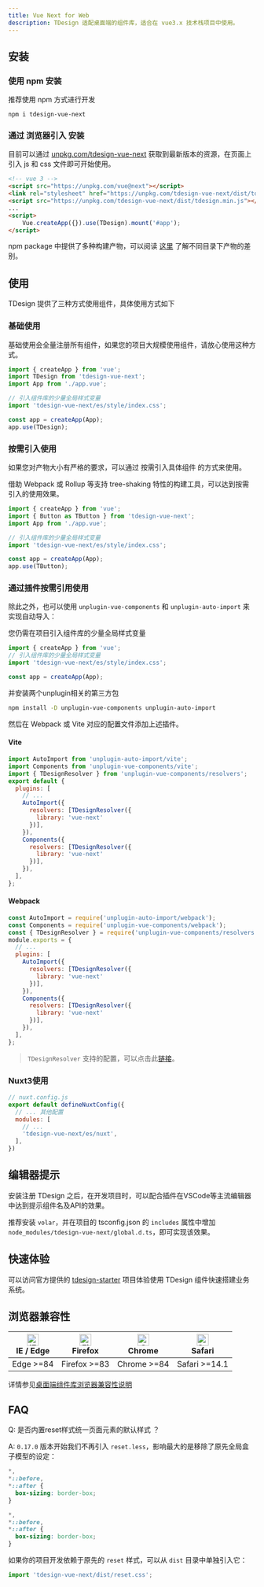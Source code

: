 ```yaml
---
title: Vue Next for Web
description: TDesign 适配桌面端的组件库，适合在 vue3.x 技术栈项目中使用。
---
```


## 安装

### 使用 npm 安装

推荐使用 npm 方式进行开发

```shell
npm i tdesign-vue-next
```

### 通过 浏览器引入 安装

目前可以通过 [unpkg.com/tdesign-vue-next](https://unpkg.com/tdesign-vue-next) 获取到最新版本的资源，在页面上引入 js 和 css 文件即可开始使用。

```html
<!-- vue 3 -->
<script src="https://unpkg.com/vue@next"></script>
<link rel="stylesheet" href="https://unpkg.com/tdesign-vue-next/dist/tdesign.min.css" />
<script src="https://unpkg.com/tdesign-vue-next/dist/tdesign.min.js"></script>
...
<script>
	Vue.createApp({}).use(TDesign).mount('#app');
</script>
```

npm package 中提供了多种构建产物，可以阅读 [这里](https://github.com/Tencent/tdesign/blob/main/docs/develop-install.md) 了解不同目录下产物的差别。

## 使用

TDesign 提供了三种方式使用组件，具体使用方式如下
### 基础使用

基础使用会全量注册所有组件，如果您的项目大规模使用组件，请放心使用这种方式。

```js
import { createApp } from 'vue';
import TDesign from 'tdesign-vue-next';
import App from './app.vue';

// 引入组件库的少量全局样式变量
import 'tdesign-vue-next/es/style/index.css';

const app = createApp(App);
app.use(TDesign);
```

### 按需引入使用

如果您对产物大小有严格的要求，可以通过 按需引入具体组件 的方式来使用。

借助 Webpack 或 Rollup 等支持 tree-shaking 特性的构建工具，可以达到按需引入的使用效果。

```js
import { createApp } from 'vue';
import { Button as TButton } from 'tdesign-vue-next';
import App from './app.vue';

// 引入组件库的少量全局样式变量
import 'tdesign-vue-next/es/style/index.css';

const app = createApp(App);
app.use(TButton);
```

### 通过插件按需引用使用

除此之外，也可以使用 `unplugin-vue-components` 和 `unplugin-auto-import` 来实现自动导入：

您仍需在项目引入组件库的少量全局样式变量
```js
import { createApp } from 'vue';
// 引入组件库的少量全局样式变量
import 'tdesign-vue-next/es/style/index.css';

const app = createApp(App);
```
并安装两个unplugin相关的第三方包
```bash
npm install -D unplugin-vue-components unplugin-auto-import
```

然后在 Webpack 或 Vite 对应的配置文件添加上述插件。

#### Vite

```js
import AutoImport from 'unplugin-auto-import/vite';
import Components from 'unplugin-vue-components/vite';
import { TDesignResolver } from 'unplugin-vue-components/resolvers';
export default {
  plugins: [
    // ...
    AutoImport({
      resolvers: [TDesignResolver({
        library: 'vue-next'
      })],
    }),
    Components({
      resolvers: [TDesignResolver({
        library: 'vue-next'
      })],
    }),
  ],
};
```

#### Webpack

```js
const AutoImport = require('unplugin-auto-import/webpack');
const Components = require('unplugin-vue-components/webpack');
const { TDesignResolver } = require('unplugin-vue-components/resolvers');
module.exports = {
  // ...
  plugins: [
    AutoImport({
      resolvers: [TDesignResolver({
        library: 'vue-next'
      })],
    }),
    Components({
      resolvers: [TDesignResolver({
        library: 'vue-next'
      })],
    }),
  ],
};
```

> `TDesignResolver` 支持的配置，可以点击此[链接](https://github.com/antfu/unplugin-vue-components/blob/main/src/core/resolvers/tdesign.ts#L4)。

### Nuxt3使用
```js
// nuxt.config.js
export default defineNuxtConfig({
  // ... 其他配置
  modules: [
    // ...
    'tdesign-vue-next/es/nuxt',
  ],
})
```

## 编辑器提示

安装注册 TDesign 之后，在开发项目时，可以配合插件在VSCode等主流编辑器中达到提示组件名及API的效果。

推荐安装 `volar`，并在项目的 tsconfig.json 的 `includes` 属性中增加`node_modules/tdesign-vue-next/global.d.ts`，即可实现该效果。

## 快速体验

可以访问官方提供的 [tdesign-starter](https://tdesign.tencent.com/starter/vue-next/) 项目体验使用 TDesign 组件快速搭建业务系统。

## 浏览器兼容性

| [<img src="https://tdesign.gtimg.com/docs/edge_48x48.png" alt="IE / Edge" width="24px" height="24px" />](http://godban.github.io/browsers-support-badges/)<br/> IE / Edge | [<img src="https://tdesign.gtimg.com/docs/firefox_48x48.png" alt="Firefox" width="24px" height="24px" />](http://godban.github.io/browsers-support-badges/)<br/>Firefox | [<img src="https://tdesign.gtimg.com/docs/chrome_48x48.png" alt="Chrome" width="24px" height="24px" />](http://godban.github.io/browsers-support-badges/)<br/>Chrome | [<img src="https://tdesign.gtimg.com/docs/safari_48x48.png" alt="Safari" width="24px" height="24px" />](http://godban.github.io/browsers-support-badges/)<br/>Safari |
| --- | --- | --- | --- |
| Edge >=84 | Firefox >=83 | Chrome >=84 | Safari >=14.1 |


详情参见[桌面端组件库浏览器兼容性说明](https://github.com/Tencent/tdesign/wiki/%E6%A1%8C%E9%9D%A2%E7%AB%AF%E7%BB%84%E4%BB%B6%E5%BA%93%E6%B5%8F%E8%A7%88%E5%99%A8%E5%85%BC%E5%AE%B9%E6%80%A7%E8%AF%B4%E6%98%8E)

## FAQ

Q: 是否内置reset样式统一页面元素的默认样式 ？

A: `0.17.0` 版本开始我们不再引入 `reset.less`，影响最大的是移除了原先全局盒子模型的设定：

```css
*,
*::before,
*::after {
  box-sizing: border-box;
}
```

```css
*,
*::before,
*::after {
  box-sizing: border-box;
}
```

如果你的项目开发依赖于原先的 `reset` 样式，可以从 `dist` 目录中单独引入它：

```js
import 'tdesign-vue-next/dist/reset.css';
```

